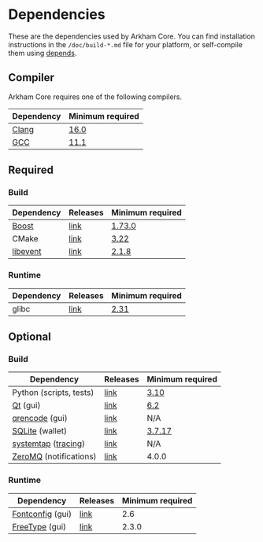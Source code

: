 # Dependencies

These are the dependencies used by Arkham Core.
You can find installation instructions in the `/doc/build-*.md` file for your platform, or self-compile
them using [depends](/depends/README.md).

## Compiler

Arkham Core requires one of the following compilers.

| Dependency | Minimum required |
| --- | --- |
| [Clang](https://clang.llvm.org) | [16.0](https://github.com/arkham/arkham/pull/30263) |
| [GCC](https://gcc.gnu.org) | [11.1](https://github.com/arkham/arkham/pull/29091) |

## Required

### Build

| Dependency | Releases | Minimum required |
| --- | --- | --- |
| [Boost](../depends/packages/boost.mk) | [link](https://www.boost.org/users/download/) | [1.73.0](https://github.com/arkham/arkham/pull/29066) |
| CMake | [link](https://cmake.org/) | [3.22](https://github.com/arkham/arkham/pull/30454) |
| [libevent](../depends/packages/libevent.mk) | [link](https://github.com/libevent/libevent/releases) | [2.1.8](https://github.com/arkham/arkham/pull/24681) |

### Runtime

| Dependency | Releases | Minimum required |
| --- | --- | --- |
| glibc | [link](https://www.gnu.org/software/libc/) | [2.31](https://github.com/arkham/arkham/pull/29987)

## Optional

### Build

| Dependency | Releases | Minimum required |
| --- | --- | --- |
| Python (scripts, tests) | [link](https://www.python.org) | [3.10](https://github.com/arkham/arkham/pull/30527) |
| [Qt](../depends/packages/qt.mk) (gui) | [link](https://download.qt.io/archive/qt/) | [6.2](https://github.com/arkham/arkham/pull/30997) |
| [qrencode](../depends/packages/qrencode.mk) (gui) | [link](https://fukuchi.org/works/qrencode/) | N/A |
| [SQLite](../depends/packages/sqlite.mk) (wallet) | [link](https://sqlite.org) | [3.7.17](https://github.com/arkham/arkham/pull/19077) |
| [systemtap](../depends/packages/systemtap.mk) ([tracing](tracing.md)) | [link](https://sourceware.org/systemtap/) | N/A |
| [ZeroMQ](../depends/packages/zeromq.mk) (notifications) | [link](https://github.com/zeromq/libzmq/releases) | 4.0.0 |

### Runtime

| Dependency | Releases | Minimum required |
| --- | --- | --- |
| [Fontconfig](../depends/packages/fontconfig.mk) (gui) | [link](https://www.freedesktop.org/wiki/Software/fontconfig/) | 2.6 |
| [FreeType](../depends/packages/freetype.mk) (gui) | [link](https://freetype.org) | 2.3.0 |
